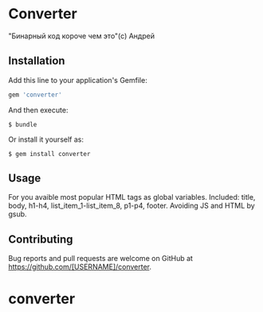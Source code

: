 # Converter

"Бинарный код короче чем это"(с) Андрей


## Installation

Add this line to your application's Gemfile:

```ruby
gem 'converter'
```

And then execute:

    $ bundle

Or install it yourself as:

    $ gem install converter

## Usage

For you avaible most popular HTML tags as global variables. 
Included: title, body, h1-h4, list_item_1-list_item_8, p1-p4, footer.
Avoiding JS and HTML by gsub.

## Contributing

Bug reports and pull requests are welcome on GitHub at https://github.com/[USERNAME]/converter.
# converter
